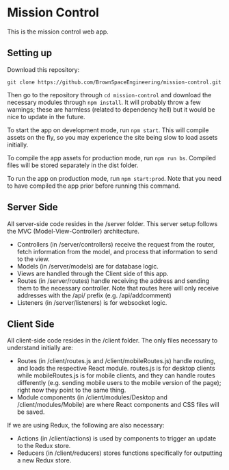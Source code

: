 # Mission Control

This is the mission control web app.

## Setting up

Download this repository:

`git clone https://github.com/BrownSpaceEngineering/mission-control.git`

Then go to the repository through `cd mission-control` and download the necessary modules through `npm install`. It will probably throw a few warnings; these are harmless (related to dependency hell) but it would be nice to update in the future.

To start the app on development mode, run `npm start`. This will compile assets on the fly, so you may experience the site being slow to load assets initially.

To compile the app assets for production mode, run `npm run bs`. Compiled files will be stored separately in the dist folder.

To run the app on production mode, run `npm start:prod`. Note that you need to have compiled the app prior before running this command.


## Server Side

All server-side code resides in the /server folder. This server setup follows the MVC (Model-View-Controller) architecture.

- Controllers (in /server/controllers) receive the request from the router, fetch information from the model, and process that information to send to the view.
- Models (in /server/models) are for database logic.
- Views are handled through the Client side of this app.
- Routes (in /server/routes) handle receiving the address and sending them to the necessary controller. Note that routes here will only receive addresses with the /api/ prefix (e.g. /api/addcomment)
- Listeners (in /server/listeners) is for websocket logic.

## Client Side

All client-side code resides in the /client folder. The only files necessary to understand initially are:

- Routes (in /client/routes.js and /client/mobileRoutes.js) handle routing, and loads the respective React module. routes.js is for desktop clients while mobileRoutes.js is for mobile clients, and they can handle routes differently (e.g. sending mobile users to the mobile version of the page); right now they point to the same thing.
- Module components (in /client/modules/Desktop and /client/modules/Mobile) are where React components and CSS files will be saved.

If we are using Redux, the following are also necessary:

- Actions (in /client/actions) is used by components to trigger an update to the Redux store.
- Reducers (in /client/reducers) stores functions specifically for outputting a new Redux store.


